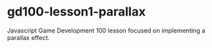 gd100-lesson1-parallax
======================

Javascript Game Development 100 lesson focused on implementing a parallax effect.
